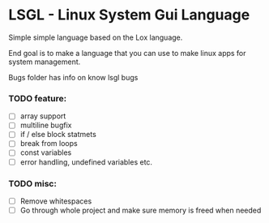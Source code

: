 # LSGL - Linux System Gui Language

Simple simple language based on the Lox language.

End goal is to make a language that you can use to make linux apps for 
system management.

Bugs folder has info on know lsgl bugs

### TODO feature:
- [ ] array support
- [ ] multiline bugfix
- [ ] if / else block statmets
- [ ] break from loops
- [ ] const variables
- [ ] error handling, undefined variables etc.

### TODO misc:
- [ ] Remove whitespaces
- [ ] Go through whole project and make sure memory is freed when needed
